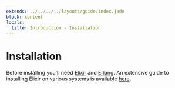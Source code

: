 ```yaml
---
extends: ../../../../layouts/guide/index.jade
block: content
locals:
  title: Introduction - Installation
---
```


# Installation

Before installing you'll need [Elixir](http://elixir-lang.org/) and [Erlang](http://www.erlang.org/). An extensive guide to installing Elixir on various systems is available [here](http://elixir-lang.org/install.html).
